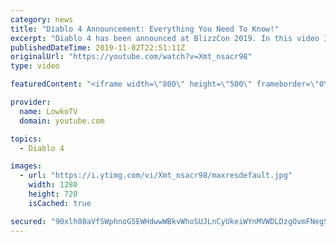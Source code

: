 ```yaml
---
category: news
title: "Diablo 4 Announcement: Everything You Need To Know!"
excerpt: "Diablo 4 has been announced at BlizzCon 2019. In this video I go over everything you need to know about this upcoming Blizzard Entertainment game."
publishedDateTime: 2019-11-02T22:51:11Z
originalUrl: "https://youtube.com/watch?v=Xmt_nsacr98"
type: video

featuredContent: "<iframe width=\"800\" height=\"500\" frameborder=\"0\" src=\"https://www.youtube.com/embed/Xmt_nsacr98\" allow=\"accelerometer; autoplay; encrypted-media; gyroscope; picture-in-picture\" allowfullscreen></iframe>"

provider:
  name: LowkoTV
  domain: youtube.com

topics:
  - Diablo 4

images:
  - url: "https://i.ytimg.com/vi/Xmt_nsacr98/maxresdefault.jpg"
    width: 1280
    height: 720
    isCached: true

secured: "90xlh08aVfSWphnoG5EWHdwwWBkvWhoSUJLnCyUkeiWYnMVWDLDzgOvmFNegSp3fcWskb9vZw4ICULJ+pBmIc7ktSzwWq1uJvjGpRfAKi+tsPqqU3QDGGjqMruvNvl3mpvTjyBAfIxrUBaoFizkp9KJQNNaUE1FkfgWZdKqxsojnKVUAJpl/xWlVXkn/m/aGIXYCKgJ1TXk0yCXpGsR1Vsq/rbLwzyAfGCZCJoW7W0j2Hw9otGPTuYdBlByv06EGZMCGkf139+8qiFwyUr0757DpF17XP3khckOaB7LTXiyYM7phs6FhSgxkVnLpiKbbILCOpX+t/9KtHKJCSJEzoaMw9RSMB2b8CS4+TF/ioPX5QvL9Kc8TcBwmfaDI+JLFPVPz3l9dkpE3j5sTi95njfqFDTDDQ7jHB29/ZizxXEhAx9KN5T1TNo72pDmbMi+Z;QKJ+lCSJPhG2ZdGoX6AtYA=="
---
```


